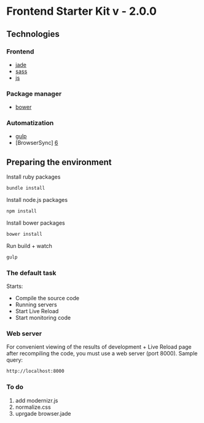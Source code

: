 # Frontend Starter Kit v - 2.0.0

## Technologies

### Frontend

* [jade][1]
* [sass][2]
* [js][3]

### Package manager

* [bower][4]

### Automatization

* [gulp][5]
* [BrowserSync] [6]

##  Preparing the environment

Install ruby packages

~~~bash
bundle install
~~~

Install node.js packages

~~~bash
npm install
~~~

Install bower packages

~~~bash
bower install
~~~

Run build + watch

~~~bash
gulp
~~~

### The default task
Starts:
* Compile the source code
* Running servers
* Start Live Reload
* Start monitoring code

###  Web server
For convenient viewing of the results of development + Live Reload page after recompiling the code, you must use a web server (port 8000).
Sample query:

~~~bash
http://localhost:8000
~~~

[1]: http://jade-lang.com/
[2]: http://sass-lang.com/
[3]: http://www.ecmascript.org/
[4]: http://bower.io/
[5]: http://gulpjs.com/
[6]: https://www.browsersync.io/

### To do

1. add modernizr.js
2. normalize.css
3. uprgade browser.jade
